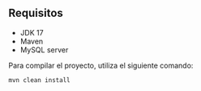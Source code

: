## Requisitos
- JDK 17
- Maven
- MySQL server

Para compilar el proyecto, utiliza el siguiente comando:

```bash
mvn clean install
